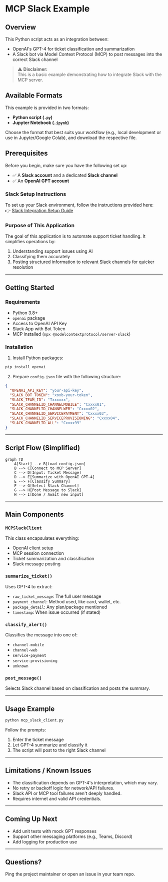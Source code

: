 
# MCP Slack Example

## Overview
This Python script acts as an integration between:
- OpenAI's GPT-4 for ticket classification and summarization
- A Slack bot via Model Context Protocol (MCP) to post messages into the correct Slack channel

> ⚠️ **Disclaimer:**  
> This is a basic example demonstrating how to integrate Slack with the MCP server.

## Available Formats

This example is provided in two formats:
- **Python script (`.py`)**
- **Jupyter Notebook (`.ipynb`)**

Choose the format that best suits your workflow (e.g., local development or use in Jupyter/Google Colab), and download the respective file.

## Prerequisites

Before you begin, make sure you have the following set up:

- ✅ A **Slack account** and a dedicated **Slack channel**
- ✅ An **OpenAI GPT account**

### Slack Setup Instructions

To set up your Slack environment, follow the instructions provided here:  
👉 [Slack Integration Setup Guide](https://github.com/modelcontextprotocol/servers/tree/main/src/slack)


### Purpose of This Application
The goal of this application is to automate support ticket handling. It simplifies operations by:
1. Understanding support issues using AI
2. Classifying them accurately
3. Posting structured information to relevant Slack channels for quicker resolution

---

## Getting Started

### Requirements
- Python 3.8+
- `openai` package
- Access to OpenAI API Key
- Slack App with Bot Token
- MCP installed (`npx @modelcontextprotocol/server-slack`)

### Installation
1. Install Python packages:
```bash
pip install openai
```

2. Prepare `config.json` file with the following structure:
```json
{
  "OPENAI_API_KEY": "your-api-key",
  "SLACK_BOT_TOKEN": "xoxb-your-token",
  "SLACK_TEAM_ID": "Txxxxxx",
  "SLACK_CHANNELID_CHANNELMOBILE": "Cxxxx01",
  "SLACK_CHANNELID_CHANNELWEB": "Cxxxx02",
  "SLACK_CHANNELID_SERVICEPAYMENT": "Cxxxx03",
  "SLACK_CHANNELID_SERVICEPROVISIONING": "Cxxxx04",
  "SLACK_CHANNELID_ALL": "Cxxxx99"
}
```

---

## Script Flow (Simplified)
```mermaid
graph TD
    A[Start] --> B[Load config.json]
    B --> C[Connect to MCP Server]
    C --> D[Input: Ticket Message]
    D --> E[Summarize with OpenAI GPT-4]
    E --> F[Classify Summary]
    F --> G[Select Slack Channel]
    G --> H[Post Message to Slack]
    H --> I[Done / Await new input]
```

---

## Main Components

### `MCPSlackClient`
This class encapsulates everything:
- OpenAI client setup
- MCP session connection
- Ticket summarization and classification
- Slack message posting

### `summarize_ticket()`
Uses GPT-4 to extract:
- `raw_ticket_message`: The full user message
- `payment_channel`: Method used, like card, wallet, etc.
- `package_detail`: Any plan/package mentioned
- `timestamp`: When issue occurred (if stated)

### `classify_alert()`
Classifies the message into one of:
- `channel-mobile`
- `channel-web`
- `service-payment`
- `service-provisioning`
- `unknown`

### `post_message()`
Selects Slack channel based on classification and posts the summary.

---

## Usage Example
```bash
python mcp_slack_client.py
```
Follow the prompts:
1. Enter the ticket message
2. Let GPT-4 summarize and classify it
3. The script will post to the right Slack channel

---

## Limitations / Known Issues
- The classification depends on GPT-4's interpretation, which may vary.
- No retry or backoff logic for network/API failures.
- Slack API or MCP tool failures aren't deeply handled.
- Requires internet and valid API credentials.

---

## Coming Up Next
- Add unit tests with mock GPT responses
- Support other messaging platforms (e.g., Teams, Discord)
- Add logging for production use

---

## Questions?
Ping the project maintainer or open an issue in your team repo.
